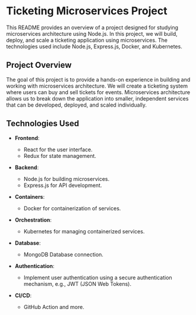 # Ticketing Microservices Project

This README provides an overview of a project designed for studying microservices architecture using Node.js.
In this project, we will build, deploy, and scale a ticketing application using microservices. 
The technologies used include Node.js, Express.js, Docker, and Kubernetes.

## Project Overview

The goal of this project is to provide a hands-on experience in building and working with microservices architecture.
We will create a ticketing system where users can buy and sell tickets for events. 
Microservices architecture allows us to break down the application into smaller, independent services that can be developed, deployed, and scaled individually.

## Technologies Used

- **Frontend**:
  - React for the user interface.
  - Redux for state management.
  
- **Backend**:
  - Node.js for building microservices.
  - Express.js for API development.
  
- **Containers**:
  - Docker for containerization of services.
  
- **Orchestration**:
  - Kubernetes for managing containerized services.
  
- **Database**:
  - MongoDB Database connection.
  
- **Authentication**:
  - Implement user authentication using a secure authentication mechanism, e.g., JWT (JSON Web Tokens).
  
- **CI/CD**:
  - GitHub Action and more.
